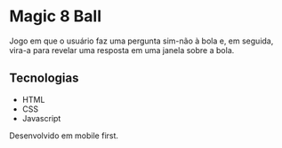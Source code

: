 # Magic 8 Ball

Jogo em que o usuário faz uma pergunta sim-não à bola e, em seguida, vira-a para revelar uma resposta em uma janela sobre a bola.

## Tecnologias
- HTML
- CSS
- Javascript 

Desenvolvido em mobile first.

